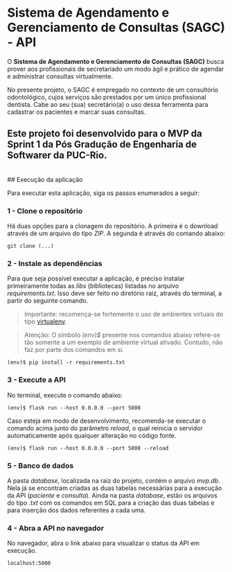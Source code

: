 # Sistema de Agendamento e Gerenciamento de Consultas (SAGC) - API

O **Sistema de Agendamento e Gerenciamento de Consultas (SAGC)** busca prover aos profissionais de secretariado 
um modo ágil e prático de agendar e administrar consultas virtualmente.

No presente projeto, o SAGC é empregado no contexto de um consultório odontológico, cujos serviços são 
prestados por um único profissional dentista. Cabe ao seu (sua) secretário(a) o uso dessa ferramenta 
para cadastrar os pacientes e marcar suas consultas.

Este projeto foi desenvolvido para o MVP da Sprint 1 da **Pós Gradução de Engenharia de Softwarer da PUC-Rio**. 
<br>
---
<br>
## Execução da aplicação

Para executar esta aplicação, siga os passos enumerados a seguir:


### 1 - Clone o repositório

Há duas opções para a clonagem do repositório. A primeira é o download através de um arquivo do tipo *ZIP*. A segunda é através
do comando abaixo:

```
git clone (...)
```


### 2 - Instale as dependências

Para que seja possível executar a aplicação, é preciso instalar primeiramente todas as *libs* (bibliotecas) listadas no arquivo *requirements.txt*. 
Isso deve ser feito no diretório raiz, através do terminal, a partir do seguinte comando.

> Importante: recomença-se fortemente o uso de ambientes virtuais do tipo [virtualenv](https://virtualenv.pypa.io/en/latest/installation.html).

> Atenção: O símbolo *(env)$* presente nos comandos abaixo refere-se tão somente a um exemplo de ambiente virtual ativado. Contudo, não faz por parte dos
> comandos em si.

```
(env)$ pip install -r requirements.txt
```


### 3 - Execute a API

No terminal, execute o comando abaixo:

```
(env)$ flask run --host 0.0.0.0 --port 5000
```

Caso esteja em modo de desenvolvimento, recomenda-se executar o comando acima junto do parâmetro *reload*, o qual reinicia o servidor automaticamente
após qualquer alteração no código fonte.

```
(env)$ flask run --host 0.0.0.0 --port 5000 --reload
```


### 5 - Banco de dados

A pasta *database*, localizada na raiz do projeto, contém o arquivo *mvp.db*. Nela já se encontram criadas as duas tabelas necessárias para a execução
da API (*paciente* e *consulta*). Ainda na pasta *database*, estão os arquivos do tipo *.txt* com os comandos em SQL para a criação das duas tabelas e para 
inserção dos dados referentes a cada uma.


### 4 - Abra a API no navegador

No navegador, abra o link abaixo para visualizar o status da API em execução.

```
localhost:5000
```
